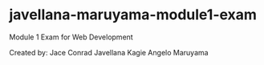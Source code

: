 # javellana-maruyama-module1-exam

Module 1 Exam for Web Development

Created by:
Jace Conrad Javellana
Kagie Angelo Maruyama
